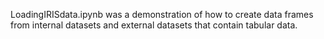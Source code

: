 LoadingIRISdata.ipynb was a demonstration of how to create data frames from internal datasets and external datasets that contain tabular data.


